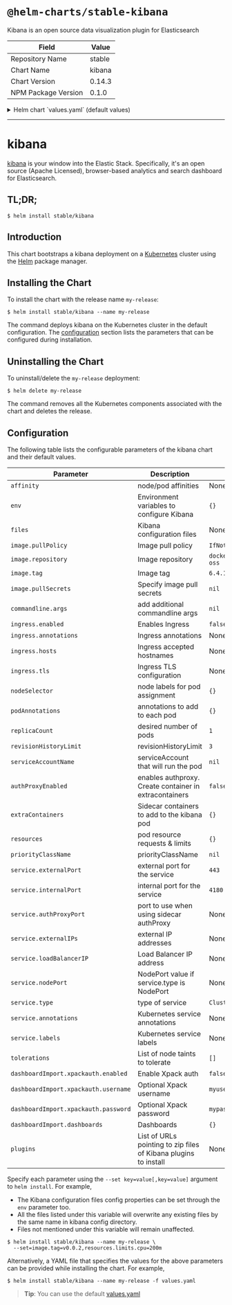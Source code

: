 # `@helm-charts/stable-kibana`

Kibana is an open source data visualization plugin for Elasticsearch

| Field               | Value  |
| ------------------- | ------ |
| Repository Name     | stable |
| Chart Name          | kibana |
| Chart Version       | 0.14.3 |
| NPM Package Version | 0.1.0  |

<details>

<summary>Helm chart `values.yaml` (default values)</summary>

```yaml
image:
  repository: 'docker.elastic.co/kibana/kibana-oss'
  tag: '6.4.1'
  pullPolicy: 'IfNotPresent'

commandline:
  args:

env:
  {}
  # All Kibana configuration options are adjustable via env vars.
  # To adjust a config option to an env var uppercase + replace `.` with `_`
  # Ref: https://www.elastic.co/guide/en/kibana/current/settings.html
  #
  # ELASTICSEARCH_URL: http://elasticsearch-client:9200
  # SERVER_PORT: 5601
  # LOGGING_VERBOSE: "true"
  # SERVER_DEFAULTROUTE: "/app/kibana"

files:
  kibana.yml:
    ## Default Kibana configuration from kibana-docker.
    server.name: kibana
    server.host: '0'
    elasticsearch.url: http://elasticsearch:9200

    ## Custom config properties below
    ## Ref: https://www.elastic.co/guide/en/kibana/current/settings.html
    # server.port: 5601
    # logging.verbose: "true"
    # server.defaultRoute: "/app/kibana"

service:
  type: ClusterIP
  externalPort: 443
  internalPort: 5601
  # authProxyPort: 5602 To be used with authProxyEnabled and a proxy extraContainer
  ## External IP addresses of service
  ## Default: nil
  ##
  # externalIPs:
  # - 192.168.0.1
  #
  ## LoadBalancer IP if service.type is LoadBalancer
  ## Default: nil
  ##
  # loadBalancerIP: 10.2.2.2
  annotations:
    # Annotation example: setup ssl with aws cert when service.type is LoadBalancer
    # service.beta.kubernetes.io/aws-load-balancer-ssl-cert: arn:aws:acm:us-east-1:EXAMPLE_CERT
  labels:
    ## Label example: show service URL in `kubectl cluster-info`
    # kubernetes.io/cluster-service: "true"

ingress:
  enabled: false
  # hosts:
  # - chart-example.local
  # annotations:
  #   kubernetes.io/ingress.class: nginx
  #   kubernetes.io/tls-acme: "true"
  # tls:
  # - secretName: chart-example-tls
  #   hosts:
  #     - chart-example.local

# service account that will run the pod. Leave commented to use the default service account.
# serviceAccountName: kibana

livenessProbe:
  enabled: false
  initialDelaySeconds: 30
  timeoutSeconds: 10

readinessProbe:
  enabled: false
  initialDelaySeconds: 30
  timeoutSeconds: 10

# Enable an authproxy. Specify container in extraContainers
authProxyEnabled: false

extraContainers: |
# - name: proxy
#   image: quay.io/gambol99/keycloak-proxy:latest
#   args:
#     - --resource=uri=/*
#     - --discovery-url=https://discovery-url
#     - --client-id=client
#     - --client-secret=secret
#     - --listen=0.0.0.0:5602
#     - --upstream-url=http://127.0.0.1:5601
#   ports:
#     - name: web
#       containerPort: 9090
resources:
  {}
  # limits:
  #   cpu: 100m
  #   memory: 300Mi
  # requests:
  #   cpu: 100m
  #   memory: 300Mi

priorityClassName: ''

# Affinity for pod assignment
# Ref: https://kubernetes.io/docs/concepts/configuration/assign-pod-node/#affinity-and-anti-affinity
# affinity: {}

# Tolerations for pod assignment
# Ref: https://kubernetes.io/docs/concepts/configuration/taint-and-toleration/
tolerations: []

# Node labels for pod assignment
# Ref: https://kubernetes.io/docs/user-guide/node-selection/
nodeSelector: {}

podAnnotations: {}
replicaCount: 1
revisionHistoryLimit: 3

# to export a dashboard from a running kibana 6.3.x use:
# curl --user <username>:<password> -XGET https://kibana.yourdomain.com:5601/api/kibana/dashboards/export?dashboard=<some-dashboard-uuid> > my-dashboard.json
# you can find an example dashboard for kubernests with fluentd-elasticsearch chart here: https://github.com/monotek/kibana-dashboards/blob/master/k8s-fluentd-elasticsearch.json
dashboardImport:
  xpackauth:
    enabled: false
    username: myuser
    password: mypass
  dashboards: {}

# List of pluginns to install using initContainer
plugins:
  # - https://github.com/sivasamyk/logtrail/releases/download/v0.1.29/logtrail-6.4.0-0.1.29.zip
  # - other_plugin
```

</details>

---

# kibana

[kibana](https://github.com/elastic/kibana) is your window into the Elastic Stack. Specifically, it's an open source (Apache Licensed), browser-based analytics and search dashboard for Elasticsearch.

## TL;DR;

```console
$ helm install stable/kibana
```

## Introduction

This chart bootstraps a kibana deployment on a [Kubernetes](http://kubernetes.io) cluster using the [Helm](https://helm.sh) package manager.

## Installing the Chart

To install the chart with the release name `my-release`:

```console
$ helm install stable/kibana --name my-release
```

The command deploys kibana on the Kubernetes cluster in the default configuration. The [configuration](#configuration) section lists the parameters that can be configured during installation.

## Uninstalling the Chart

To uninstall/delete the `my-release` deployment:

```console
$ helm delete my-release
```

The command removes all the Kubernetes components associated with the chart and deletes the release.

## Configuration

The following table lists the configurable parameters of the kibana chart and their default values.

| Parameter                            | Description                                                     | Default                               |
| ------------------------------------ | --------------------------------------------------------------- | ------------------------------------- |
| `affinity`                           | node/pod affinities                                             | None                                  |
| `env`                                | Environment variables to configure Kibana                       | `{}`                                  |
| `files`                              | Kibana configuration files                                      | None                                  |
| `image.pullPolicy`                   | Image pull policy                                               | `IfNotPresent`                        |
| `image.repository`                   | Image repository                                                | `docker.elastic.co/kibana/kibana-oss` |
| `image.tag`                          | Image tag                                                       | `6.4.1`                               |
| `image.pullSecrets`                  | Specify image pull secrets                                      | `nil`                                 |
| `commandline.args`                   | add additional commandline args                                 | `nil`                                 |
| `ingress.enabled`                    | Enables Ingress                                                 | `false`                               |
| `ingress.annotations`                | Ingress annotations                                             | None:                                 |
| `ingress.hosts`                      | Ingress accepted hostnames                                      | None:                                 |
| `ingress.tls`                        | Ingress TLS configuration                                       | None:                                 |
| `nodeSelector`                       | node labels for pod assignment                                  | `{}`                                  |
| `podAnnotations`                     | annotations to add to each pod                                  | `{}`                                  |
| `replicaCount`                       | desired number of pods                                          | `1`                                   |
| `revisionHistoryLimit`               | revisionHistoryLimit                                            | `3`                                   |
| `serviceAccountName`                 | serviceAccount that will run the pod                            | `nil`                                 |
| `authProxyEnabled`                   | enables authproxy. Create container in extracontainers          | `false`                               |
| `extraContainers`                    | Sidecar containers to add to the kibana pod                     | `{}`                                  |
| `resources`                          | pod resource requests & limits                                  | `{}`                                  |
| `priorityClassName`                  | priorityClassName                                               | `nil`                                 |
| `service.externalPort`               | external port for the service                                   | `443`                                 |
| `service.internalPort`               | internal port for the service                                   | `4180`                                |
| `service.authProxyPort`              | port to use when using sidecar authProxy                        | None:                                 |
| `service.externalIPs`                | external IP addresses                                           | None:                                 |
| `service.loadBalancerIP`             | Load Balancer IP address                                        | None:                                 |
| `service.nodePort`                   | NodePort value if service.type is NodePort                      | None:                                 |
| `service.type`                       | type of service                                                 | `ClusterIP`                           |
| `service.annotations`                | Kubernetes service annotations                                  | None:                                 |
| `service.labels`                     | Kubernetes service labels                                       | None:                                 |
| `tolerations`                        | List of node taints to tolerate                                 | `[]`                                  |
| `dashboardImport.xpackauth.enabled`  | Enable Xpack auth                                               | `false`                               |
| `dashboardImport.xpackauth.username` | Optional Xpack username                                         | `myuser`                              |
| `dashboardImport.xpackauth.password` | Optional Xpack password                                         | `mypass`                              |
| `dashboardImport.dashboards`         | Dashboards                                                      | `{}`                                  |
| `plugins`                            | List of URLs pointing to zip files of Kibana plugins to install | None:                                 |

Specify each parameter using the `--set key=value[,key=value]` argument to `helm install`. For example,

- The Kibana configuration files config properties can be set through the `env` parameter too.
- All the files listed under this variable will overwrite any existing files by the same name in kibana config directory.
- Files not mentioned under this variable will remain unaffected.

```console
$ helm install stable/kibana --name my-release \
  --set=image.tag=v0.0.2,resources.limits.cpu=200m
```

Alternatively, a YAML file that specifies the values for the above parameters can be provided while installing the chart. For example,

```console
$ helm install stable/kibana --name my-release -f values.yaml
```

> **Tip**: You can use the default [values.yaml](values.yaml)
